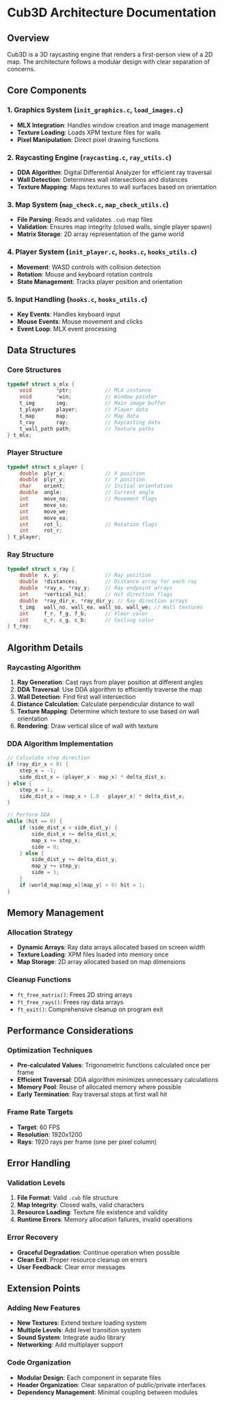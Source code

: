 # Cub3D Architecture Documentation

## Overview

Cub3D is a 3D raycasting engine that renders a first-person view of a 2D map. The architecture follows a modular design with clear separation of concerns.

## Core Components

### 1. Graphics System (`init_graphics.c`, `load_images.c`)
- **MLX Integration**: Handles window creation and image management
- **Texture Loading**: Loads XPM texture files for walls
- **Pixel Manipulation**: Direct pixel drawing functions

### 2. Raycasting Engine (`raycasting.c`, `ray_utils.c`)
- **DDA Algorithm**: Digital Differential Analyzer for efficient ray traversal
- **Wall Detection**: Determines wall intersections and distances
- **Texture Mapping**: Maps textures to wall surfaces based on orientation

### 3. Map System (`map_check.c`, `map_check_utils.c`)
- **File Parsing**: Reads and validates `.cub` map files
- **Validation**: Ensures map integrity (closed walls, single player spawn)
- **Matrix Storage**: 2D array representation of the game world

### 4. Player System (`init_player.c`, `hooks.c`, `hooks_utils.c`)
- **Movement**: WASD controls with collision detection
- **Rotation**: Mouse and keyboard rotation controls
- **State Management**: Tracks player position and orientation

### 5. Input Handling (`hooks.c`, `hooks_utils.c`)
- **Key Events**: Handles keyboard input
- **Mouse Events**: Mouse movement and clicks
- **Event Loop**: MLX event processing

## Data Structures

### Core Structures

```c
typedef struct s_mlx {
    void        *ptr;           // MLX instance
    void        *win;           // Window pointer
    t_img       img;            // Main image buffer
    t_player    player;         // Player data
    t_map       map;            // Map data
    t_ray       ray;            // Raycasting data
    t_wall_path path;           // Texture paths
} t_mlx;
```

### Player Structure
```c
typedef struct s_player {
    double  plyr_x;             // X position
    double  plyr_y;             // Y position
    char    orient;             // Initial orientation
    double  angle;              // Current angle
    int     move_no;            // Movement flags
    int     move_so;
    int     move_we;
    int     move_ea;
    int     rot_l;              // Rotation flags
    int     rot_r;
} t_player;
```

### Ray Structure
```c
typedef struct s_ray {
    double  x, y;               // Ray position
    double  *distances;         // Distance array for each ray
    double  *ray_x, *ray_y;     // Ray endpoint arrays
    int     *vertical_hit;      // Hit direction flags
    double  *ray_dir_x, *ray_dir_y; // Ray direction arrays
    t_img   wall_no, wall_ea, wall_so, wall_we; // Wall textures
    int     f_r, f_g, f_b;      // Floor color
    int     c_r, c_g, c_b;      // Ceiling color
} t_ray;
```

## Algorithm Details

### Raycasting Algorithm

1. **Ray Generation**: Cast rays from player position at different angles
2. **DDA Traversal**: Use DDA algorithm to efficiently traverse the map
3. **Wall Detection**: Find first wall intersection
4. **Distance Calculation**: Calculate perpendicular distance to wall
5. **Texture Mapping**: Determine which texture to use based on wall orientation
6. **Rendering**: Draw vertical slice of wall with texture

### DDA Algorithm Implementation

```c
// Calculate step direction
if (ray_dir_x < 0) {
    step_x = -1;
    side_dist_x = (player_x - map_x) * delta_dist_x;
} else {
    step_x = 1;
    side_dist_x = (map_x + 1.0 - player_x) * delta_dist_x;
}

// Perform DDA
while (hit == 0) {
    if (side_dist_x < side_dist_y) {
        side_dist_x += delta_dist_x;
        map_x += step_x;
        side = 0;
    } else {
        side_dist_y += delta_dist_y;
        map_y += step_y;
        side = 1;
    }
    if (world_map[map_x][map_y] > 0) hit = 1;
}
```

## Memory Management

### Allocation Strategy
- **Dynamic Arrays**: Ray data arrays allocated based on screen width
- **Texture Loading**: XPM files loaded into memory once
- **Map Storage**: 2D array allocated based on map dimensions

### Cleanup Functions
- `ft_free_matrix()`: Frees 2D string arrays
- `ft_free_rays()`: Frees ray data arrays
- `ft_exit()`: Comprehensive cleanup on program exit

## Performance Considerations

### Optimization Techniques
- **Pre-calculated Values**: Trigonometric functions calculated once per frame
- **Efficient Traversal**: DDA algorithm minimizes unnecessary calculations
- **Memory Pool**: Reuse of allocated memory where possible
- **Early Termination**: Ray traversal stops at first wall hit

### Frame Rate Targets
- **Target**: 60 FPS
- **Resolution**: 1920x1200
- **Rays**: 1920 rays per frame (one per pixel column)

## Error Handling

### Validation Levels
1. **File Format**: Valid `.cub` file structure
2. **Map Integrity**: Closed walls, valid characters
3. **Resource Loading**: Texture file existence and validity
4. **Runtime Errors**: Memory allocation failures, invalid operations

### Error Recovery
- **Graceful Degradation**: Continue operation when possible
- **Clean Exit**: Proper resource cleanup on errors
- **User Feedback**: Clear error messages

## Extension Points

### Adding New Features
- **New Textures**: Extend texture loading system
- **Multiple Levels**: Add level transition system
- **Sound System**: Integrate audio library
- **Networking**: Add multiplayer support

### Code Organization
- **Modular Design**: Each component in separate files
- **Header Organization**: Clear separation of public/private interfaces
- **Dependency Management**: Minimal coupling between modules
